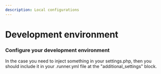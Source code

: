 ```yaml
---
description: Local configurations
---
```


# Development environment

### Configure your development environment



In the case you need to inject something in your settings.php, then you should include it in your .runner.yml file at the "additional\_settings" block.
